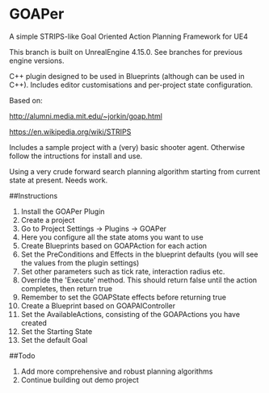 # GOAPer

A simple STRIPS-like Goal Oriented Action Planning Framework for UE4

This branch is built on UnrealEngine 4.15.0. See branches for previous engine versions.

C++ plugin designed to be used in Blueprints (although can be used in C++). Includes editor customisations and per-project state configuration.

Based on:

http://alumni.media.mit.edu/~jorkin/goap.html

https://en.wikipedia.org/wiki/STRIPS

Includes a sample project with a (very) basic shooter agent. Otherwise follow the intructions for install and use.

Using a very crude forward search planning algorithm starting from current state at present. Needs work.

##Instructions 

1. Install the GOAPer Plugin
2. Create a project
3. Go to Project Settings -> Plugins -> GOAPer
4. Here you configure all the state atoms you want to use
5. Create Blueprints based on GOAPAction for each action
  1. Set the PreConditions and Effects in the blueprint defaults (you will see the values from the plugin settings)
  2. Set other parameters such as tick rate, interaction radius etc.
  3. Override the 'Execute' method. This should return false until the action completes, then return true
  4. Remember to set the GOAPState effects before returning true
6. Create a Blueprint based on GOAPAIController
  1. Set the AvailableActions, consisting of the GOAPActions you have created
  2. Set the Starting State
  3. Set the default Goal

##Todo

1. Add more comprehensive and robust planning algorithms
2. Continue building out demo project
